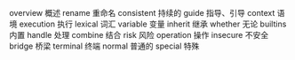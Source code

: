 overview  概述
rename  重命名
consistent 持续的
guide  指导、引导
context 语境
execution 执行 
lexical 词汇
variable 变量
inherit 继承
whether 无论
builtins 内置
handle 处理
combine 结合
risk 风险
operation 操作
insecure 不安全
bridge 桥梁
terminal 终端 
normal 普通的
special 特殊